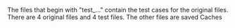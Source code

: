 The files that begin with "test_..." contain the test cases for the original files. There are 4 original files and 4 test files. The other files are saved Caches
